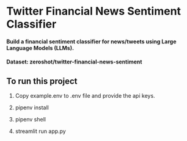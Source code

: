 # Twitter Financial News Sentiment Classifier

#### Build a financial sentiment classifier for news/tweets using Large Language Models (LLMs).

#### Dataset: zeroshot/twitter-financial-news-sentiment


##  To run this project

1.  Copy  example.env to .env file and provide the api keys.

2.  pipenv install

3.  pipenv shell

4.  streamlit run app.py
